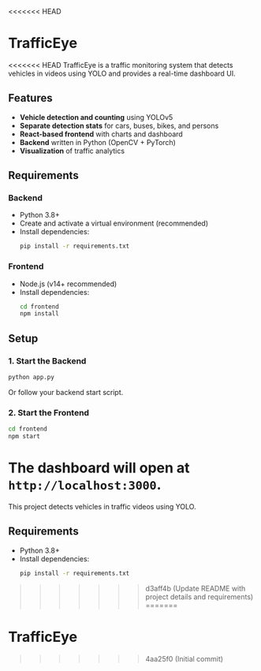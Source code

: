 <<<<<<< HEAD
# TrafficEye

<<<<<<< HEAD
TrafficEye is a traffic monitoring system that detects vehicles in videos using YOLO and provides a real-time dashboard UI.

## Features

- **Vehicle detection and counting** using YOLOv5
- **Separate detection stats** for cars, buses, bikes, and persons
- **React-based frontend** with charts and dashboard
- **Backend** written in Python (OpenCV + PyTorch)
- **Visualization** of traffic analytics

## Requirements

### Backend

- Python 3.8+
- Create and activate a virtual environment (recommended)
- Install dependencies:
  ```bash
  pip install -r requirements.txt
  ```

### Frontend

- Node.js (v14+ recommended)
- Install dependencies:
  ```bash
  cd frontend
  npm install
  ```

## Setup

### 1. Start the Backend

```bash
python app.py
```
Or follow your backend start script.

### 2. Start the Frontend

```bash
cd frontend
npm start
```
The dashboard will open at `http://localhost:3000`.
=======
This project detects vehicles in traffic videos using YOLO.

## Requirements
- Python 3.8+
- Install dependencies:
  ```bash
  pip install -r requirements.txt
>>>>>>> d3aff4b (Update README with project details and requirements)
=======
# TrafficEye
>>>>>>> 4aa25f0 (Initial commit)
